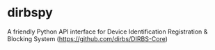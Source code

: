 # dirbspy
A friendly Python API interface for Device Identification Registration &amp; Blocking System (https://github.com/dirbs/DIRBS-Core)
